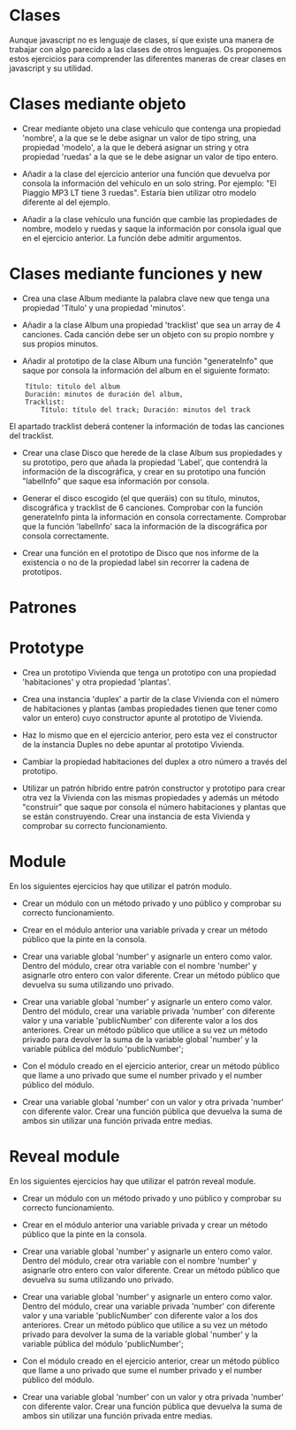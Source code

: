 # Clases

Aunque javascript no es lenguaje de clases, sí que existe una manera de trabajar con algo parecido a las clases de otros lenguajes. Os proponemos estos ejercicios para comprender las diferentes maneras de crear clases en javascript y su utilidad.

# Clases mediante objeto

- Crear mediante objeto una clase vehículo que contenga una propiedad 'nombre', a la que se le debe asignar un valor de tipo string, una propiedad 'modelo', a la que le deberá asignar un string y otra propiedad 'ruedas' a la que se le debe asignar un valor de tipo entero.

- Añadir a la clase del ejercicio anterior una función que devuelva por consola la información del vehículo en un solo string. Por ejemplo: "El Piaggio MP3 LT tiene 3 ruedas". Estaría bien utilizar otro modelo diferente al del ejemplo.

- Añadir a la clase vehículo una función que cambie las propiedades de nombre, modelo y ruedas y saque la información por consola igual que en el ejercicio anterior. La función debe admitir argumentos.

# Clases mediante funciones y new

- Crea una clase Album mediante la palabra clave new que tenga una propiedad 'Título' y una propiedad 'minutos'.

- Añadir a la clase Album una propiedad 'tracklist' que sea un array de 4 canciones. Cada canción debe ser un objeto con su propio nombre y sus propios minutos.

- Añadir al prototipo de la clase Album una función "generateInfo" que saque por consola la información del album en el siguiente formato:

```
    Título: titulo del album
    Duración: minutos de duración del album,
    Tracklist:
        Título: título del track; Duración: minutos del track
```

El apartado tracklist deberá contener la información de todas las canciones del tracklist.

- Crear una clase Disco que herede de la clase Album sus propiedades y su prototipo, pero que añada la propiedad 'Label', que contendrá la información de la discográfica, y crear en su prototipo una función "labelInfo" que saque esa información por consola.

- Generar el disco escogido (el que queráis) con su título, minutos, discográfica y tracklist de 6 canciones. Comprobar con la función generateInfo pinta la información en consola correctamente. Comprobar que la función 'labelInfo' saca la información de la discográfica por consola correctamente.

- Crear una función en el prototipo de Disco que nos informe de la existencia o no de la propiedad label sin recorrer la cadena de prototipos.

# Patrones

# Prototype

- Crea un prototipo Vivienda que tenga un prototipo con una propiedad 'habitaciones' y otra propiedad 'plantas'.

- Crea una instancia 'duplex' a partir de la clase Vivienda con el número de habitaciones y plantas (ambas propiedades tienen que tener como valor un entero) cuyo constructor apunte al prototipo de Vivienda.

- Haz lo mismo que en el ejercicio anterior, pero esta vez el constructor de la instancia Duples no debe apuntar al prototipo Vivienda.

- Cambiar la propiedad habitaciones del duplex a otro número a través del prototipo.

- Utilizar un patrón híbrido entre patrón constructor y prototipo para crear otra vez la Vivienda con las mismas propiedades y además un método "construir" que saque por consola el número habitaciones y plantas que se están construyendo. Crear una instancia de esta Vivienda y comprobar su correcto funcionamiento.

# Module

En los siguientes ejercicios hay que utilizar el patrón modulo.

- Crear un módulo con un método privado y uno público y comprobar su correcto funcionamiento.

- Crear en el módulo anterior una variable privada y crear un método público que la pinte en la consola.

- Crear una variable global 'number' y asignarle un entero como valor. Dentro del módulo, crear otra variable con el nombre 'number' y asignarle otro entero con valor diferente. Crear un método público que devuelva su suma utilizando uno privado.

- Crear una variable global 'number' y asignarle un entero como valor. Dentro del módulo, crear una variable privada 'number' con diferente valor y una variable 'publicNumber' con diferente valor a los dos anteriores. Crear un método público que utilice a su vez un método privado para devolver la suma de la variable global 'number' y la variable pública del módulo 'publicNumber';

- Con el módulo creado en el ejercicio anterior, crear un método público que llame a uno privado que sume el number privado y el number público del módulo.

- Crear una variable global 'number' con un valor y otra privada 'number' con diferente valor. Crear una función pública que devuelva la suma de ambos sin utilizar una función privada entre medias.

# Reveal module

En los siguientes ejercicios hay que utilizar el patrón reveal module.

- Crear un módulo con un método privado y uno público y comprobar su correcto funcionamiento.

- Crear en el módulo anterior una variable privada y crear un método público que la pinte en la consola.

- Crear una variable global 'number' y asignarle un entero como valor. Dentro del módulo, crear otra variable con el nombre 'number' y asignarle otro entero con valor diferente. Crear un método público que devuelva su suma utilizando uno privado.

- Crear una variable global 'number' y asignarle un entero como valor. Dentro del módulo, crear una variable privada 'number' con diferente valor y una variable 'publicNumber' con diferente valor a los dos anteriores. Crear un método público que utilice a su vez un método privado para devolver la suma de la variable global 'number' y la variable pública del módulo 'publicNumber';

- Con el módulo creado en el ejercicio anterior, crear un método público que llame a uno privado que sume el number privado y el number público del módulo.

- Crear una variable global 'number' con un valor y otra privada 'number' con diferente valor. Crear una función pública que devuelva la suma de ambos sin utilizar una función privada entre medias.